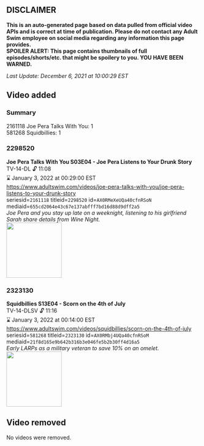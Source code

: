 ## DISCLAIMER
**This is an auto-generated page based on data pulled from official video APIs and is correct at time of publication. Please do not contact any Adult Swim employee on social media regarding any information this page provides.**  
**SPOILER ALERT: This page contains thumbnails of full episodes/shorts/etc. that might be spoilery to you. YOU HAVE BEEN WARNED.**  

_Last Update: December 6, 2021 at 10:00:29 EST_
## Video added
### Summary
2161118 Joe Pera Talks With You: 1  
581268 Squidbillies: 1  
### 2298520
**Joe Pera Talks With You S03E04 - Joe Pera Listens to Your Drunk Story**  
TV-14-DL 🔓 11:08  
⌛ January 3, 2022 at 00:29:00 EST  
https://www.adultswim.com/videos/joe-pera-talks-with-you/joe-pera-listens-to-your-drunk-story  
seriesid=`2161118` titleid=`2298520` id=`AX0RMeXeUQa40cfnRSoN` mediaid=`655cd2064e43c67e137abfff7bd16d88d9dff2a5`  
_Joe Pera and you stay up late on a weeknight, listening to his girlfriend Sarah share details from Wine Night._  
<a href="https://media.cdn.adultswim.com/uploads/20211112/thumbnails/2_2111121021245-JoePeraTalksWithYou_304_JoePeraListensToYourDrunkStory.png"><img src="https://media.cdn.adultswim.com/uploads/20211112/thumbnails/2_2111121021245-JoePeraTalksWithYou_304_JoePeraListensToYourDrunkStory.png" height="144px" /></a>
### 2323130
**Squidbillies S13E04 - Scorn on the 4th of July**  
TV-14-DLSV 🔓 11:16  
⌛ January 3, 2022 at 00:14:00 EST  
https://www.adultswim.com/videos/squidbillies/scorn-on-the-4th-of-july  
seriesid=`581268` titleid=`2323130` id=`AX0RMbj4UQa40cfnRSoM` mediaid=`21f8d165e9b642b316b3e046fe5b2b30ff4d16a5`  
_Early LARPs as a military veteran to save 10% on an omelet._  
<a href="https://media.cdn.adultswim.com/uploads/20211112/thumbnails/2_2111121018495-Squidbillies_1106_ScornOnThe4thOfJuly.png"><img src="https://media.cdn.adultswim.com/uploads/20211112/thumbnails/2_2111121018495-Squidbillies_1106_ScornOnThe4thOfJuly.png" height="144px" /></a>
## Video removed
No videos were removed.  
